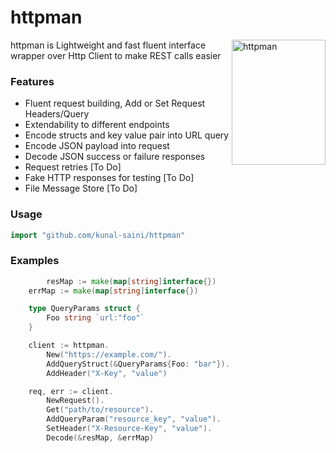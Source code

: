 # httpman

<img align="right" width="150" height="200" src="https://i.imgur.com/YwWrqoz.png" alt="httpman">

httpman is Lightweight and fast fluent interface wrapper over Http Client to make REST calls easier 

### Features ###

* Fluent request building, Add or Set Request Headers/Query
* Extendability to different endpoints
* Encode structs and key value pair into URL query
* Encode JSON payload into request
* Decode JSON success or failure responses
* Request retries [To Do]
* Fake HTTP responses for testing [To Do]
* File Message Store [To Do]

### Usage ###

```go
import "github.com/kunal-saini/httpman"
```

### Examples ###

```go
        resMap := make(map[string]interface{})
	errMap := make(map[string]interface{})

	type QueryParams struct {
		Foo string `url:"foo"`
	}

	client := httpman.
		New("https://example.com/").
		AddQueryStruct(&QueryParams{Foo: "bar"}).
		AddHeader("X-Key", "value")

	req, err := client.
		NewRequest().
		Get("path/to/resource").
		AddQueryParam("resource_key", "value").
		SetHeader("X-Resource-Key", "value").
		Decode(&resMap, &errMap)
```